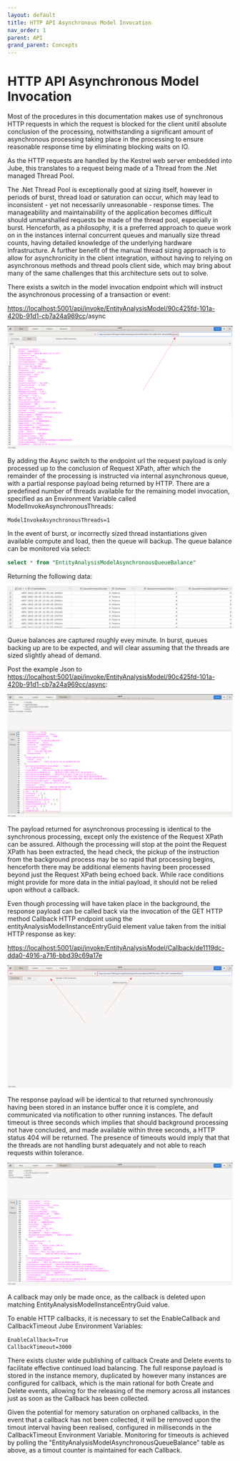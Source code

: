 ```yaml
---
layout: default
title: HTTP API Asynchronous Model Invocation
nav_order: 1
parent: API
grand_parent: Concepts
---
```


# HTTP API Asynchronous Model Invocation
Most of the procedures in this documentation makes use of synchronous HTTP requests in which the request is blocked for the client unitil absolute conclusion of the processing, notwithstanding a significant amount of asynchronous processing taking place in the processing to ensure reasonable response time by eliminating blocking waits on IO.

As the HTTP requests are handled by the Kestrel web server embedded into Jube, this translates to a request being made of a Thread from the .Net managed Thread Pool. 

The .Net Thread Pool is exceptionally good at sizing itself, however in periods of burst, thread load or saturation can occur,  which may lead to inconsistent - yet not necessarily unreasonable - response times.  The manageability and maintainability of the application becomes difficult should unmarshalled requests be made of the thread pool,  especially in burst.  Henceforth,  as a philosophy, it is a preferred approach to queue work on in the instances internal concurrent queues and manually size thread counts, having detailed knowledge of the underlying hardware infrastructure.  A further benefit of the manual thread sizing approach is to allow for asynchronicity in the client integration, without having to relying on asynchronous methods and thread pools client side,  which may bring about many of the same challenges that this architecture sets out to solve.

There exists a switch in the model invocation endpoint which will instruct the asynchronous processing of a transaction or event:

[https://localhost:5001/api/invoke/EntityAnalysisModel/90c425fd-101a-420b-91d1-cb7a24a969cc](https://localhost:5001/api/invoke/EntityAnalysisModel/90c425fd-101a-420b-91d1-cb7a24a969cc)/async

![Image](LocationOfAsyncSwitch.png)

By adding the Async switch to the endpoint url the request payload is only processed up to the conclusion of Request XPath,  after which the remainder of the processing is instructed via internal asynchronous queue, with a partial response payload being returned by HTTP.  There are a predefined number of threads available for the remaining model invocation, specified as an Environment Variable called ModelInvokeAsynchronousThreads:

``` text
ModelInvokeAsynchronousThreads=1
```

In the event of burst, or incorrectly sized thread instantiations given available compute and load,  then the queue will backup.  The queue balance can be monitored via select:

``` sql
select * from "EntityAnalysisModelAsynchronousQueueBalance"
```

Returning the following data:

![Image](BalanceCounts.png)

Queue balances are captured roughly evey minute. In burst,  queues backing up are to be expected,  and will clear assuming that the threads are sized slightly ahead of demand.

Post the example Json to [https://localhost:5001/api/invoke/EntityAnalysisModel/90c425fd-101a-420b-91d1-cb7a24a969cc/async](https://localhost:5001/api/invoke/EntityAnalysisModel/90c425fd-101a-420b-91d1-cb7a24a969cc/async):

![Image](OnlyHeadCheck.png)

The payload returned for asynchronous processing is identical to the synchronous processing,  except only the existence of the Request XPath can be assured. Although the processing will stop at the point the Request XPath has been extracted, the head check, the pickup of the instruction from the background process may be so rapid that processing begins,  henceforth there may be additional elements having been processed beyond just the Request XPath being echoed back.  While race conditions might provide for more data in the initial payload,  it should not be relied upon without a callback.

Even though processing will have taken place in the background,  the response payload can be called back via the invocation of the GET HTTP method Callback HTTP endpoint using the entityAnalysisModelInstanceEntryGuid element value taken from the initial HTTP response as key:

[https://localhost:5001/api/invoke/EntityAnalysisModel/Callback/de1119dc-dda0-4916-a716-bbd39c69a17e](https://localhost:5001/api/invoke/EntityAnalysisModel/Callback/de1119dc-dda0-4916-a716-bbd39c69a17e)

![Image](Callback.png)

The response payload will be identical to that returned synchronously having been stored in an instance buffer once it is complete,  and communicated via notification to other running instances.  The default timeout is three seconds which implies that should background processing not have concluded, and made available within three seconds,  a HTTP status 404 will be returned.  The presence of timeouts would imply that that the threads are not handling burst adequately and not able to reach requests within tolerance.

![Image](CallbackResponse.png)

A callback may only be made once, as the callback is deleted upon matching EntityAnalysisModelInstanceEntryGuid value.

To enable HTTP callbacks, it is necessary to set the EnableCallback and CallbackTimeout Jube Environment Variables:

``` text
EnableCallback=True
CallbackTimeout=3000
```

There exists cluster wide publishing of callback Create and Delete events to facilitate effective continued load balancing.  The full response payload is stored in the instance memory,  duplicated by however many instances are configured for callback, which is the main rational for both Create and Delete events,  allowing for the releasing of the memory across all instances just as soon as the Callback has been collected.

Given the potential for memory saturation on orphaned callbacks, in the event that a callback has not been collected, it will be removed upon the timout interval having been realised, configured in milliseconds in the CallbackTimeout Environment Variable. Monitoring for timeouts is achieved by polling the "EntityAnalysisModelAsynchronousQueueBalance" table as above,  as a timout counter is maintained for each Callback.